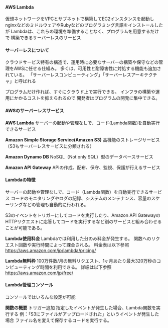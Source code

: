 #### AWS Lambda
仮想ネットワークをVPCとサブネットで構築してEC2インスタンスを起動し
nginxなどのミドルウェアやRubyなどのプログラミング言語をインストールしたが
Lambdaは、これらの環境を準備することなく、プログラムを用意するだけで
構築できるサーバーレスのサービス

#### サーバーレスについて
クラウドサービス特有の構造で、運用時に必要なサーバーの構築や保守などの管理をAWSに任せる仕組み。
多くは、可用性と耐障害性に対処する機能も追加されている。
「サーバーレスコンピューティング」「サーバーレスアーキテクチャ」と呼ばれる

プログラムだけ作れば、すぐにクラウド上で実行できる。
インフラの構築や運用にかかるコストを抑えられるので
開発者はプログラムの開発に集中できる。




#### AWSのサーバーレスサービス

**AWS Lambda**
サーバーの起動や管理なしで、コード(Lambda関数)を自動実行できるサービス

**Amazon Simple Storage Service(Amazon S3)**
高機能のストレージサービス（S3もサーバーレスサービスに分類される）

**Amazon Dynamo DB**
NoSQL（Not only SQL）型のデータベースサービス

**Amazon API Gateway**
APIの作成、配布、保守、監視、保護が行えるサービス


#### Lambdaの特徴
サーバーの起動や管理なしで、コード（Lambda関数）を自動実行できるサービス
コードのモニタリングやログの記録、システムのメンテナンス、容量のスケーリングなどの管理も自動的に行われる。

S3のイベントをトリガーにしてコードを実行したり、Amazon API Gatewayの
HTTPリクエストに応答してコードを実行するなど別のサービスと組み合わせることが可能である。

**Lambda使用料金**
Lambdaでは利用した分のみ料金が発生する。
関数へのリクエスト回数や実行時間によって課金される。
料金表は以下参照
https://aws.amazon.com/jp/lambda/pricing/

**Lambda無料枠**
100万件数/月の無料リクエスト、1ヶ月あたり最大320万秒のコンピューティング時間を利用できる。
詳細は以下参照
https://aws.amazon.com/jp/free/


#### Lambda管理コンソール
コンソールではいろんな設定が可能

**関数の概要**
トリガー追加
指定したイベントが発生した場合、Lambda関数を実行する
例：「S3にファイルがアップロードされた」というイベントが発生した場合
ファイル名を変えて保存するコードを実行する。

